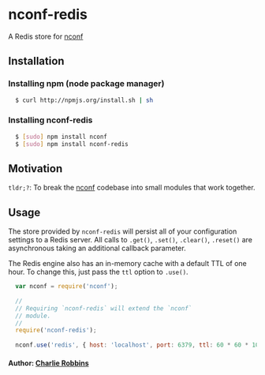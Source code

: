 # nconf-redis

A Redis store for [nconf][0]

## Installation

### Installing npm (node package manager)
``` bash
  $ curl http://npmjs.org/install.sh | sh
```

### Installing nconf-redis
``` bash
  $ [sudo] npm install nconf
  $ [sudo] npm install nconf-redis
```

## Motivation
`tldr;?`: To break the [nconf][0] codebase into small modules that work together.

## Usage
The store provided by `nconf-redis` will persist all of your configuration settings to a Redis server. All calls to `.get()`, `.set()`, `.clear()`, `.reset()` are asynchronous taking an additional callback parameter.

The Redis engine also has an in-memory cache with a default TTL of one hour. To change this, just pass the `ttl` option to `.use()`.

``` js
  var nconf = require('nconf');
  
  //
  // Requiring `nconf-redis` will extend the `nconf`
  // module.
  //
  require('nconf-redis');
  
  nconf.use('redis', { host: 'localhost', port: 6379, ttl: 60 * 60 * 1000, db: 0 });
```

#### Author: [Charlie Robbins](http://www.nodejitsu.com)

[0]: https://github.com/indexzero/nconf